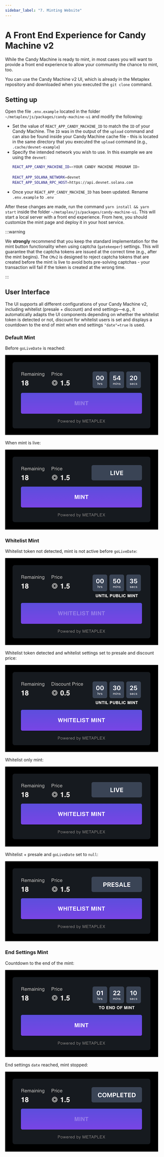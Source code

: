 ```yaml
---
sidebar_label: "7. Minting Website"
---
```

# A Front End Experience for Candy Machine v2

While the Candy Machine is ready to mint, in most cases you will want to provide a front end experience to allow your community the chance to mint, too.

You can use the Candy Machine v2 UI, which is already in the Metaplex repository and downloaded when you executed the `git clone` command.

## Setting up

Open the file `.env.example` located in the folder `~/metaplex/js/packages/candy-machine-ui` and modify the following:

- Set the value of `REACT_APP_CANDY_MACHINE_ID` to match the `ID` of your Candy Machine. The `ID` was in the output of the `upload` command and can also be found inside your Candy Machine cache file - this is located in the same directory that you executed the `upload` command (e.g., `.cache/devnet-example`)
- Specify the intended network you wish to use. In this example we are using the `devnet`:
    ```bash
    REACT_APP_CANDY_MACHINE_ID=<YOUR CANDY MACHINE PROGRAM ID>

    REACT_APP_SOLANA_NETWORK=devnet
    REACT_APP_SOLANA_RPC_HOST=https://api.devnet.solana.com
    ```
- Once your `REACT_APP_CANDY_MACHINE_ID` has been updated. Rename `.env.example` to `.env`

After these changes are made, run the command `yarn install && yarn start` inside the folder `~/metaplex/js/packages/candy-machine-ui`. This will start a local server with a front end experience.  From here, you should customize the mint page and deploy it in your host service. 

:::warning

We **strongly** recommend that you keep the standard implementation for the mint button functionality when using captcha (`gatekeeper`) settings. This will guarantee that the captcha tokens are issued at the correct time (e.g., after the mint begins). The `CMv2` is designed to reject captcha tokens that are created before the mint is live to avoid bots pre-solving captchas - your transaction will fail if the token is created at the wrong time.

:::

## User Interface

The UI supports all different configurations of your Candy Machine v2, including whitelist (presale + discount) and end settings&mdash;e.g., it automatically adapts the UI components depending on whether the whitelist token is detected or not, discount for whitelist users is set and displays a countdown to the end of mint when end settings `"date"=true` is used.

### Default Mint

Before `goLiveDate` is reached:

![Mint Countdown](ui/Mint-1.png)

When mint is live:

![Mint Live](ui/Mint-2.png)

### Whitelist Mint

Whitelist token not detected, mint is not active before `goLiveDate`:

![Whitelist + No Token](ui/Whitelist-1.png)

Whitelist token detected and whitelist settings set to presale and discount price:

![Whitelist Presale + Discount](ui/Whitelist-2.png)

Whitelist only mint:

![Whitelist Only](ui/Whitelist-3.png)

Whitelist + presale and `goLiveDate` set to `null`:

![Whitelist + No Token](ui/Whitelist-4.png)

### End Settings Mint

Countdown to the end of the mint:

![End Settings](ui/EndSettings-1.png)

End settings `date` reached, mint stopped:

![End Settings Complete](ui/EndSettings-2.png)